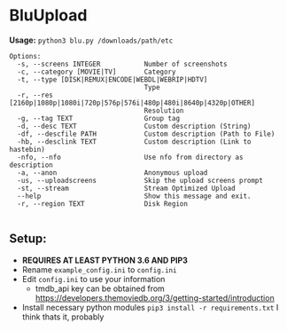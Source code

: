 # BluUpload 


**Usage:** `python3 blu.py /downloads/path/etc`

```
Options:
  -s, --screens INTEGER           Number of screenshots
  -c, --category [MOVIE|TV]       Category
  -t, --type [DISK|REMUX|ENCODE|WEBDL|WEBRIP|HDTV]
                                  Type
  -r, --res [2160p|1080p|1080i|720p|576p|576i|480p|480i|8640p|4320p|OTHER]
                                  Resolution
  -g, --tag TEXT                  Group tag
  -d, --desc TEXT                 Custom description (String)
  -df, --descfile PATH            Custom description (Path to File)
  -hb, --desclink TEXT            Custom description (Link to hastebin)
  -nfo, --nfo                     Use nfo from directory as description
  -a, --anon                      Anonymous upload
  -us, --uploadscreens            Skip the upload screens prompt
  -st, --stream                   Stream Optimized Upload
  --help                          Show this message and exit.
  -r, --region TEXT               Disk Region
  
  ````
  
  
  ## Setup:
   - **REQUIRES AT LEAST PYTHON 3.6 AND PIP3**
   - Rename `example_config.ini` to `config.ini`
   - Edit `config.ini` to use your information
      - tmdb_api key can be obtained from https://developers.themoviedb.org/3/getting-started/introduction
   - Install necessary python modules `pip3 install -r requirements.txt`
   I think thats it, probably
